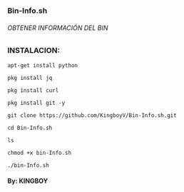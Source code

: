### Bin-Info.sh

###### OBTENER INFORMACIÓN DEL BIN

###  INSTALACION: 

```
apt-get install python

pkg install jq

pkg install curl

pkg install git -y

git clone https://github.com/KingboyV/Bin-Info.sh.git

cd Bin-Info.sh

ls

chmod +x bin-Info.sh

./bin-Info.sh
```

#### By: KINGBOY

